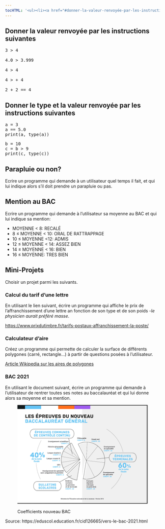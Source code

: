 ```yaml
---
tocHTML: '<ul><li><a href="#donner-la-valeur-renvoyée-par-les-instructions-suivantes" data-localhref="true">Donner la valeur renvoyée par les instructions suivantes</a></li><li><a href="#donner-le-type-et-la-valeur-renvoyée-par-les-instructions-suivantes" data-localhref="true">Donner le type et la valeur renvoyée par les instructions suivantes</a></li><li><a href="#parapluie-ou-non" data-localhref="true">Parapluie ou non?</a></li><li><a href="#mention-au-bac" data-localhref="true">Mention au BAC</a></li><li><a href="#mini-projets" data-localhref="true">Mini-Projets</a></li><ul><li><a href="#calcul-du-tarif-dune-lettre" data-localhref="true">Calcul du tarif d’une lettre</a></li><li><a href="#calculateur-daire" data-localhref="true">Calculateur d’aire</a></li><li><a href="#bac-2021" data-localhref="true">BAC 2021</a></li></ul></ul>'
---
```






<h2 id="donner-la-valeur-renvoyée-par-les-instructions-suivantes" class="anchored">Donner la valeur renvoyée par les instructions suivantes</h2>
<div class="highlight"><pre><span></span><span class="mi">3</span> <span class="o">&gt;</span> <span class="mi">4</span>
<span></span>
<span class="mf">4.0</span> <span class="o">&gt;</span> <span class="mf">3.999</span>
<span></span>
<span class="mi">4</span> <span class="o">&gt;</span> <span class="mi">4</span>
<span></span>
<span class="mi">4</span> <span class="o">&gt;</span> <span class="o">+</span> <span class="mi">4</span>
<span></span>
<span class="mi">2</span> <span class="o">+</span> <span class="mi">2</span> <span class="o">==</span> <span class="mi">4</span>
</pre></div>

<h2 id="donner-le-type-et-la-valeur-renvoyée-par-les-instructions-suivantes" class="anchored">Donner le type et la valeur renvoyée par les instructions suivantes</h2>
<div class="highlight"><pre><span></span><span class="n">a</span> <span class="o">=</span> <span class="mi">3</span>
<span class="n">a</span> <span class="o">==</span> <span class="mf">5.0</span>
<span class="nb">print</span><span class="p">(</span><span class="n">a</span><span class="p">,</span> <span class="nb">type</span><span class="p">(</span><span class="n">a</span><span class="p">))</span>
</pre></div>

<div class="highlight"><pre><span></span><span class="n">b</span> <span class="o">=</span> <span class="mi">10</span>
<span class="n">c</span> <span class="o">=</span> <span class="n">b</span> <span class="o">&gt;</span> <span class="mi">9</span>
<span class="nb">print</span><span class="p">(</span><span class="n">c</span><span class="p">,</span> <span class="nb">type</span><span class="p">(</span><span class="n">c</span><span class="p">))</span>
</pre></div>

<h2 id="parapluie-ou-non" class="anchored">Parapluie ou non?</h2>
<p>Ecrire un programme qui demande à un utilisateur quel temps il fait, et qui lui indique alors s’il doit prendre un parapluie ou pas.</p>
<h2 id="mention-au-bac" class="anchored">Mention au BAC</h2>
<p>Ecrire un programme qui demande à l’utilisateur sa moyenne au BAC et qui lui indique sa mention:</p>
<ul>
<li>MOYENNE &lt; 8: RECALÉ</li>
<li>8 ≤ MOYENNE &lt; 10: ORAL DE RATTRAPPAGE</li>
<li>10 ≤ MOYENNE &lt;12: ADMIS</li>
<li>12 ≤ MOYENNE &lt; 14: ASSEZ BIEN</li>
<li>14 ≤ MOYENNE &lt; 16: BIEN</li>
<li>16 ≤ MOYENNE: TRES BIEN</li>
</ul>
<h2 id="mini-projets" class="anchored">Mini-Projets</h2>
<p>Choisir un projet parmi les suivants.</p>
<h3 id="calcul-du-tarif-dune-lettre" class="anchored">Calcul du tarif d’une lettre</h3>
<p>En utilisant le lien suivant, écrire un programme qui affiche le prix de l’affranchissement d’une lettre an fonction de son type et de son poids -<em>le physicien aurait préféré masse</em>.</p>
<p><a href="https://www.prixdutimbre.fr/tarifs-postaux-affranchissement-la-poste/" class="uri">https://www.prixdutimbre.fr/tarifs-postaux-affranchissement-la-poste/</a></p>
<h3 id="calculateur-daire" class="anchored">Calculateur d’aire</h3>
<p>Créez un programme qui permette de calculer la surface de différents polygones (carré, rectangle…) à partir de questions posées à l’utilisateur.</p>
<p><a href="https://fr.wikipedia.org/wiki/Formulaire_de_g%C3%A9om%C3%A9trie_classique#P.C3.A9rim.C3.A8tre_et_aire">Article Wikipedia sur les aires de polygones</a></p>
<h3 id="bac-2021" class="anchored">BAC 2021</h3>
<p>En utilisant le document suivant, écrire un programme qui demande à l’utilisateur de rentrer toutes ses notes au baccalauréat et qui lui donne alors sa moyenne et sa mention.</p>
<div class="quarto-figure quarto-figure-center">
<figure class="figure">
<p><img src="../images/nv-bac-2021.png" class="img-fluid figure-img"></p>
<p></p><figcaption class="figure-caption">Coefficients nouveau BAC</figcaption><p></p>
</figure>
</div>
<p>Source: https://eduscol.education.fr/cid126665/vers-le-bac-2021.html</p>
<!-- #### Une solution possible

Voici une solution proposée par Morgane C. au cours de l'année 2017-2018.

# On importe le module math pour calculer certaines aires (triangle
équilatéral). import math

# Création des fonctions permettant de calculer les différentes aires. def
aire_rectangle(longueur,largeur):
    return longueur*largeur
def aire_carre(cote):
    return cote**2
def aire_triangle_quel(cote, hauteur):
    return (cote*hauteur)/2
def aire_triangle_equi(cote):
    return (cote**2*math.sqrt(3))/4

#On demande à l'utilisateur la nature du polygone. nature = (input("Le polygone
est-il un Rectangle, un Carré, un Triangle quelconque, un Triangle équilatéral,
"
                "un Triangle rectangle isocèle?" " Ou est-ce un Losange, ou un
                Parallélogramme?"))
print ("Ce polygone est un(e) : ",nature)

#On pose les conditions pour calculer l'air de ce polygone. if nature ==
("rectangle" or "Rectangle"):
    longueur = float(input("Quelle est la longueur du rectangle ?")) print ("La
    longueur est : ",longueur) largeur = float(input("Quelle est la largeur du
    rectangle ?")) print ("La longueur est : ", largeur) print ("L'aire de ce
    rectangle est : ",aire_rectangle (longueur, largeur))

elif nature == ("Carré" or "carré"):
    cote = float(input("Quelle est la longueur du côté du Carré ?")) print("La
    longueur du côté du Carré est : ", cote) print("L'aire de ce Carré est : ",
    aire_carre(cote))

elif nature == ("triangle quelconque" or "Triangle quelconque"):
    cote = float(input("Renseigner la longueur du côté le plus grand du Triangle
    quelconque.")) print("La longueur du côté le plus grand est :", cote)
    hauteur = float(input("Renseigner la hauteur de ce triangle quelconque."))
    print("La hauteur correspond à : ", hauteur) print("L'aire de ce Triangle
    quelconque est : ", aire_triangle_quel(cote, hauteur))

elif nature == ("triangle équilatéral" or "Triangle équilatéral"):
    cote = float(input("Renseigner la longueur d'un côté du Triangle
    équilatéral.")) print("La longueur du côté du Triangle équilatéral est : ",
    cote) print("L'aire du Triangle équilatéral est : ",
    aire_triangle_equi(cote))

else :
    print ("Nous n'avons pas encore travaillé sur ce polygone ! :-(")


## Calculer les racines du trinôme

Vous devez implémenter un programme qui demande à l'utilisateur les trois
coefficients du
[trinôme](https://fr.wikipedia.org/wiki/Fonction_du_second_degr%C3%A9) $ax^2 +
bx + c$, et qui lui indique en retour [le nombre de racines et leurs
valeurs](https://fr.wikipedia.org/wiki/Fonction_du_second_degr%C3%A9#.C3.89quation).

#### Une solution possible

Voici une solution proposée par les auteurs du livre [Informatique et sciences
du numérique - Spécialité ISN en terminale S](http://www.lsv.fr/~dowek/Isn/)

import math

print("""

Programme de calcul des racines d'un trinôme
============================================

ax^2 + bx +c """) a = float(input("Entrer la valeur de a: ")) b =
float(input("Entrer la valeur de b: ")) c = float(input("Entrer la valeur de c:
"))

# Calcul du discriminant delta = b * b - 4 * a * c; # Affichage des solutions if
delta < 0:
    print("Pas de solution")
elif delta == 0:
    print("Une solution : ",end="") print(- b / (2 * a))
else:
    print("Deux solutions : ",end="") print((- b - math.sqrt(delta)) / (2 *
    a),end="") print(" et ",end="") print((- b + math.sqrt(delta)) / (2 * a))
 -->

